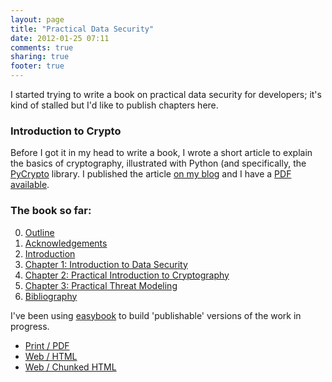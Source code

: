 ```yaml
---
layout: page
title: "Practical Data Security"
date: 2012-01-25 07:11
comments: true
sharing: true
footer: true
---
```


I started trying to write a book on practical data security for developers; 
it's kind of stalled but I'd like to publish chapters here.

### Introduction to Crypto
Before I got it in my head to write a book, I wrote a short article to
explain the basics of cryptography, illustrated with Python (and 
specifically, the [PyCrypto](https://www.dlitz.net/software/pycrypto/)
library. I published the article 
[on my blog](http://kyleisom.net/blog/2011/06/17/intro-to-crypto/) and
I have a [PDF available](/downloads/crypto_intro.pdf).

### The book so far:
0. [Outline](/book/outline/)
0. [Acknowledgements](/book/acknowledgements/)
0. [Introduction](/book/introduction/)
0. [Chapter 1: Introduction to Data Security](/book/chapter1/)
0. [Chapter 2: Practical Introduction to Cryptography](/book/chapter2/)
0. [Chapter 3: Practical Threat Modeling](/book/chapter3/)
0. [Bibliography](/book/bibliography/)

I've been using [easybook](http://www.easybook-project.org) to build 'publishable'
versions of the work in progress. 

* [Print / PDF](/publish/datasec/datasec_wip.pdf)
* [Web / HTML](/publish/datasec/html/book.html)
* [Web / Chunked HTML](/publish/datasec/chunked/index.html)

